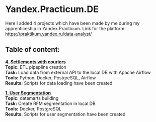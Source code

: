 # Yandex.Practicum.DE
 
Here I added 4 projects which have been made by me during my apprenticeship in Yandex.Practicum. Link for the platform https://praktikum.yandex.ru/data-analyst/

## Table of content:

**[4. Settlements with couriers](https://github.com/makarov-m/Yandex.Practicum.DE/tree/main/de-project-5)** <br />
**Topic:** ETL pipepline creation<br />
**Task:** Load data from external API to the local DB with Apache Airflow <br />
**Tools:** Python, Docker, PostgreSQL, Airflow <br />
**Results:** Scripts for data loading have been created<br />

**[1. User Segmentation](https://github.com/makarov-m/Yandex.Practicum.DE/tree/main/de-project-1)** <br />
**Topic:** datamarts building <br />
**Task:** Create RFM segmentation in local DB <br />
**Tools:** Docker, PostgreSQL <br />
**Results:** Scripts for user segmentation have been created<br />
